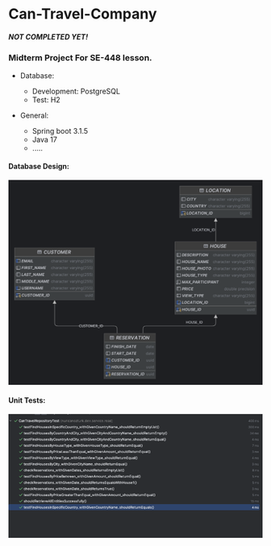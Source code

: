 # Can-Travel-Company
##### NOT COMPLETED YET!
### Midterm Project For SE-448 lesson.

- Database:
    - Development: PostgreSQL
    - Test: H2

- General:
    - Spring boot 3.1.5
    - Java 17
    - .....

#### Database Design:

![db_design.png](image%2Fdb_design.png)

#### Unit Tests:

![unit_tests.png](image%2Funit_tests.png)